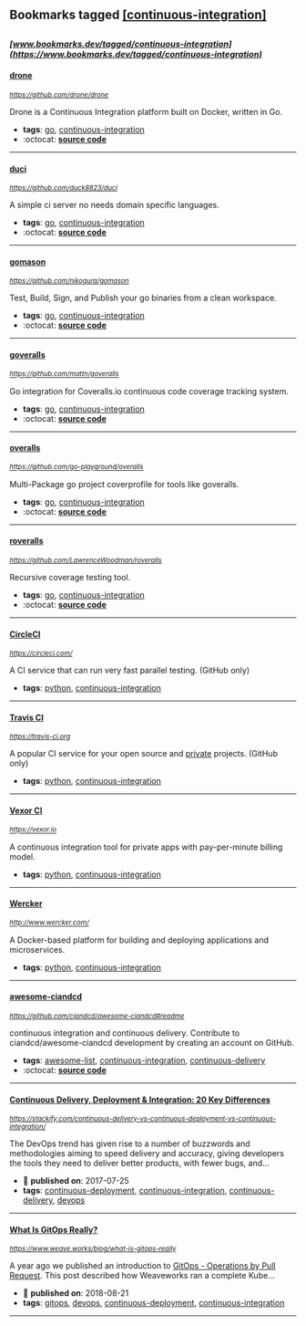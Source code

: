 ## Bookmarks tagged [[continuous-integration]](https://www.bookmarks.dev?q=[continuous-integration])

_<sup><sup>[www.bookmarks.dev/tagged/continuous-integration](https://www.bookmarks.dev/tagged/continuous-integration)</sup></sup>_
---
#### [drone](https://github.com/drone/drone)
_<sup>https://github.com/drone/drone</sup>_

Drone is a Continuous Integration platform built on Docker, written in Go.
* **tags**: [go](../tagged/go.md), [continuous-integration](../tagged/continuous-integration.md)
* :octocat: **[source code](https://github.com/drone/drone)**
---
#### [duci](https://github.com/duck8823/duci)
_<sup>https://github.com/duck8823/duci</sup>_

A simple ci server no needs domain specific languages.
* **tags**: [go](../tagged/go.md), [continuous-integration](../tagged/continuous-integration.md)
* :octocat: **[source code](https://github.com/duck8823/duci)**
---
#### [gomason](https://github.com/nikogura/gomason)
_<sup>https://github.com/nikogura/gomason</sup>_

Test, Build, Sign, and Publish your go binaries from a clean workspace.
* **tags**: [go](../tagged/go.md), [continuous-integration](../tagged/continuous-integration.md)
* :octocat: **[source code](https://github.com/nikogura/gomason)**
---
#### [goveralls](https://github.com/mattn/goveralls)
_<sup>https://github.com/mattn/goveralls</sup>_

Go integration for Coveralls.io continuous code coverage tracking system.
* **tags**: [go](../tagged/go.md), [continuous-integration](../tagged/continuous-integration.md)
* :octocat: **[source code](https://github.com/mattn/goveralls)**
---
#### [overalls](https://github.com/go-playground/overalls)
_<sup>https://github.com/go-playground/overalls</sup>_

Multi-Package go project coverprofile for tools like goveralls.
* **tags**: [go](../tagged/go.md), [continuous-integration](../tagged/continuous-integration.md)
* :octocat: **[source code](https://github.com/go-playground/overalls)**
---
#### [roveralls](https://github.com/LawrenceWoodman/roveralls)
_<sup>https://github.com/LawrenceWoodman/roveralls</sup>_

Recursive coverage testing tool.
* **tags**: [go](../tagged/go.md), [continuous-integration](../tagged/continuous-integration.md)
* :octocat: **[source code](https://github.com/LawrenceWoodman/roveralls)**
---
#### [CircleCI](https://circleci.com/)
_<sup>https://circleci.com/</sup>_

A CI service that can run very fast parallel testing. (GitHub only)
* **tags**: [python](../tagged/python.md), [continuous-integration](../tagged/continuous-integration.md)
---
#### [Travis CI](https://travis-ci.org)
_<sup>https://travis-ci.org</sup>_

A popular CI service for your open source and [private](https://travis-ci.com) projects. (GitHub only)
* **tags**: [python](../tagged/python.md), [continuous-integration](../tagged/continuous-integration.md)
---
#### [Vexor CI](https://vexor.io)
_<sup>https://vexor.io</sup>_

A continuous integration tool for private apps with pay-per-minute billing model.
* **tags**: [python](../tagged/python.md), [continuous-integration](../tagged/continuous-integration.md)
---
#### [Wercker](http://www.wercker.com/)
_<sup>http://www.wercker.com/</sup>_

A Docker-based platform for building and deploying applications and microservices.
* **tags**: [python](../tagged/python.md), [continuous-integration](../tagged/continuous-integration.md)
---
#### [awesome-ciandcd](https://github.com/ciandcd/awesome-ciandcd#readme)
_<sup>https://github.com/ciandcd/awesome-ciandcd#readme</sup>_

continuous integration and continuous delivery. Contribute to ciandcd/awesome-ciandcd development by creating an account on GitHub.
* **tags**: [awesome-list](../tagged/awesome-list.md), [continuous-integration](../tagged/continuous-integration.md), [continuous-delivery](../tagged/continuous-delivery.md)
* :octocat: **[source code](https://github.com/ciandcd/awesome-ciandcd#readme)**
---
#### [Continuous Delivery, Deployment & Integration: 20 Key Differences](https://stackify.com/continuous-delivery-vs-continuous-deployment-vs-continuous-integration/)
_<sup>https://stackify.com/continuous-delivery-vs-continuous-deployment-vs-continuous-integration/</sup>_

The DevOps trend has given rise to a number of buzzwords and methodologies aiming to speed delivery and accuracy, giving developers the tools they need to deliver better products, with fewer bugs, and...
* :calendar: **published on**: 2017-07-25
* **tags**: [continuous-deployment](../tagged/continuous-deployment.md), [continuous-integration](../tagged/continuous-integration.md), [continuous-delivery](../tagged/continuous-delivery.md), [devops](../tagged/devops.md)
---
#### [What Is GitOps Really?](https://www.weave.works/blog/what-is-gitops-really)
_<sup>https://www.weave.works/blog/what-is-gitops-really</sup>_

A year ago we published an introduction to [GitOps - Operations by Pull Request](https://www.weave.works/blog/gitops-operations-by-pull-request). This post described how Weaveworks ran a complete Kube...
* :calendar: **published on**: 2018-08-21
* **tags**: [gitops](../tagged/gitops.md), [devops](../tagged/devops.md), [continuous-deployment](../tagged/continuous-deployment.md), [continuous-integration](../tagged/continuous-integration.md)
---
